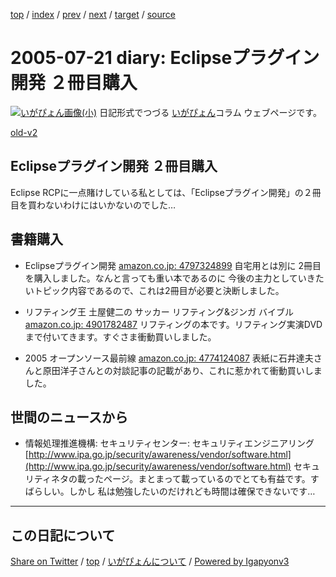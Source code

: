 [top](../index.html) 
 / [index](index.html) 
 / [prev](ig050720.html) 
 / [next](ig050722.html) 
 / [target](https://igapyon.github.io/diary/2005/ig050721.html) 
 / [source](https://github.com/igapyon/diary/blob/gh-pages/2005/ig050721.src.md) 

2005-07-21 diary: Eclipseプラグイン開発 ２冊目購入
=====================================================================================================
[![いがぴょん画像(小)](https://igapyon.github.io/diary/images/iga200306s.jpg "いがぴょん")](https://igapyon.github.io/diary/memo/memoigapyon.html) 日記形式でつづる [いがぴょん](https://igapyon.github.io/diary/memo/memoigapyon.html)コラム ウェブページです。

[old-v2](ig050721-orig.html)

## Eclipseプラグイン開発 ２冊目購入

Eclipse RCPに一点賭けしている私としては、「Eclipseプラグイン開発」の２冊目を買わないわけにはいかないのでした…


## 書籍購入

* Eclipseプラグイン開発
  [amazon.co.jp: 4797324899](http://www.amazon.co.jp/exec/obidos/ASIN/4797324899/igapyondiary-22)
  自宅用とは別に 2冊目を購入しました。なんと言っても重い本であるのに 今後の主力としていきたいトピック内容であるので、これは2冊目が必要と決断しました。
  
* リフティング王 土屋健二の サッカー リフティング&ジンガ バイブル
  [amazon.co.jp: 4901782487](http://www.amazon.co.jp/exec/obidos/ASIN/4901782487/igapyondiary-22)
  リフティングの本です。リフティング実演DVDまで付いてきます。すぐさま衝動買いしました。
  
* 2005 オープンソース最前線
  [amazon.co.jp: 4774124087](http://www.amazon.co.jp/exec/obidos/ASIN/4774124087/igapyondiary-22)
  表紙に石井達夫さんと原田洋子さんとの対談記事の記載があり、これに惹かれて衝動買いしました。

## 世間のニュースから

* 情報処理推進機構: セキュリティセンター: セキュリティエンジニアリング
  [http://www.ipa.go.jp/security/awareness/vendor/software.html](http://www.ipa.go.jp/security/awareness/vendor/software.html)
  セキュリティネタの載ったページ。まとまって載っているのでとても有益です。すばらしい。しかし 私は勉強したいのだけれども時間は確保できないです…


----------------------------------------------------------------------------------------------------

## この日記について

[Share on Twitter](https://twitter.com/intent/tweet?hashtags=igapyon%2Cdiary%2C%E3%81%84%E3%81%8C%E3%81%B4%E3%82%87%E3%82%93&text=Eclipse%E3%83%97%E3%83%A9%E3%82%B0%E3%82%A4%E3%83%B3%E9%96%8B%E7%99%BA+%EF%BC%92%E5%86%8A%E7%9B%AE%E8%B3%BC%E5%85%A5&url=https%3A%2F%2Figapyon.github.io%2Fdiary%2F2005%2Fig050721.html) / [top](../index.html) / [いがぴょんについて](https://igapyon.github.io/diary/memo/memoigapyon.html) / [Powered by Igapyonv3](https://github.com/igapyon/igapyonv3)
